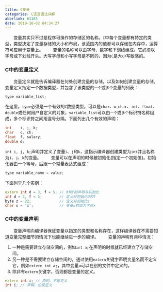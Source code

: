 ```yaml
---
title: C变量
categories: C语言语法详解
abbrlink: 61165
date: 2019-10-02 04:34:27
---
```

&emsp;&emsp;变量其实只不过是程序可操作的存储区的名称。`C`中每个变量都有特定的类型，类型决定了变量存储的大小和布局，该范围内的值都可以存储在内存中，运算符可应用于变量上。
&emsp;&emsp;变量的名称可以由字母、数字和下划线组成。它必须以字母或下划线开头。大写字母和小写字母是不同的，因为`C`是大小写敏感的。

### C中的变量定义

&emsp;&emsp;变量定义就是告诉编译器在何处创建变量的存储，以及如何创建变量的存储。变量定义指定一个数据类型，并包含了该类型的`一个`或`多个`变量的列表：

``` cpp
type variable_list;
```

在这里，`type`必须是一个有效的`C`数据类型，可以是`char`、`w_char`、`int`、`float`、`double`或任何用户自定义的对象，`variable_list`可以由`一个`或`多个`标识符名称组成，多个标识符之间用逗号分隔。下面列出几个有效的声明：

``` cpp
int    i, j, k;
char   c, ch;
float  f, salary;
double d;
```

`int i, j, k;`声明并定义了变量`i`、`j`和`k`，这指示编译器创建类型为`int`并且名称为`i`、`j`、`k`的变量。
&emsp;&emsp;变量可以在声明的时候被初始化(指定一个初始值)。初始化器由一个等号，后跟一个常量表达式组成：

``` cpp
type variable_name = value;
```

下面列举几个实例：

``` cpp
extern int d = 3, f = 5; // d和f的声明与初始化
int d = 3, f = 5;        // 定义并初始化d和f
byte z = 22;             // 定义并初始化z
char x = 'x';            // 变量x的值为字符x
```

### C中的变量声明

&emsp;&emsp;变量声明向编译器保证变量以指定的类型和名称存在，这样编译器在不需要知道变量完整细节的情况下也能继续进一步的编译。
&emsp;&emsp;变量的声明有两种情况：

1. 一种是需要建立存储空间的，例如`int a;`在声明的时候就已经建立了存储空间。
2. 另一种是不需要建立存储空间的，通过使用`extern`关键字声明变量名而不定义它，例如`extern int a;`，其中变量`a`可以在别的文件中定义的。
3. 除非有`extern`关键字，否则都是变量的定义。

``` cpp
extern int i; // 声明，不是定义
int i; // 声明，也是定义
```
